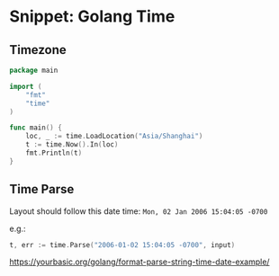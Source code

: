 # Snippet: Golang Time

## Timezone

```go
package main

import (
	"fmt"
	"time"
)

func main() {
	loc, _ := time.LoadLocation("Asia/Shanghai")
	t := time.Now().In(loc)
	fmt.Println(t)
}
```

## Time Parse

Layout should follow this date time: `Mon, 02 Jan 2006 15:04:05 -0700`

e.g.:
```go
t, err := time.Parse("2006-01-02 15:04:05 -0700", input)
```

<https://yourbasic.org/golang/format-parse-string-time-date-example/>
